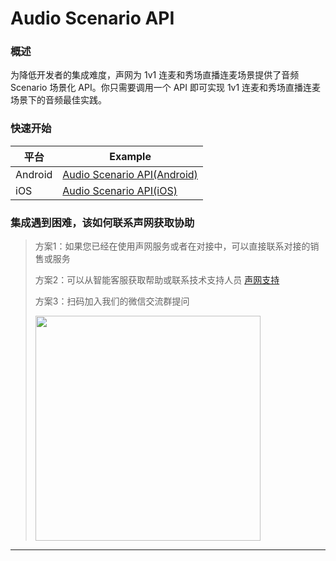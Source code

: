 # Audio Scenario API

### 概述

为降低开发者的集成难度，声网为 1v1 连麦和秀场直播连麦场景提供了音频 Scenario 场景化 API。你只需要调用一个 API 即可实现 1v1 连麦和秀场直播连麦场景下的音频最佳实践。

### 快速开始

| 平台     | Example                   |
|---------|------------------------|
| Android | [Audio Scenario API(Android)](Android) |
| iOS     | [Audio Scenario API(iOS)](iOS) |
  
### 集成遇到困难，该如何联系声网获取协助

> 方案1：如果您已经在使用声网服务或者在对接中，可以直接联系对接的销售或服务
>
> 方案2：可以从智能客服获取帮助或联系技术支持人员 [声网支持](https://ticket.shengwang.cn/form?type_id=&sdk_product=&sdk_platform=&sdk_version=&current=0&project_id=&call_id=&channel_name=)
>
> 方案3：扫码加入我们的微信交流群提问
>
> <img src="https://download.agora.io/demo/release/SDHY_QA.jpg" width="360" height="360">
---
